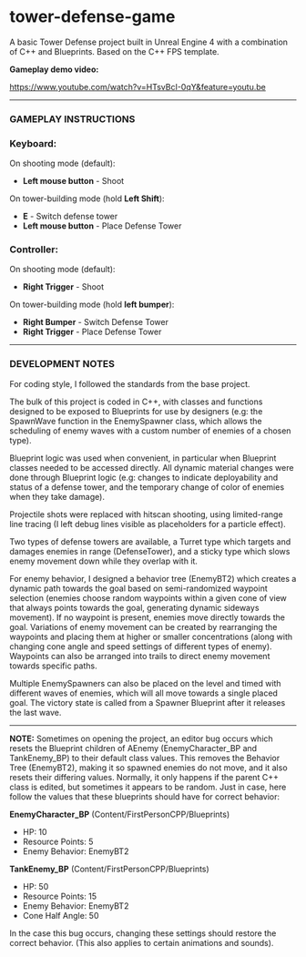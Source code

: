 # tower-defense-game
A basic Tower Defense project built in Unreal Engine 4 with a combination of C++ and Blueprints. 
Based on the C++ FPS template.

**Gameplay demo video:**

https://www.youtube.com/watch?v=HTsvBcI-0qY&feature=youtu.be

---------------------------------------------------------------------------------------------------------------------------
### GAMEPLAY INSTRUCTIONS 

### Keyboard:

On shooting mode (default): 
  - **Left mouse button** - Shoot
  
On tower-building mode (hold **Left Shift**):
  - **E** - Switch defense tower 
  - **Left mouse button** - Place Defense Tower
  


### Controller:

On shooting mode (default): 
  - **Right Trigger** - Shoot

On tower-building mode (hold **left bumper**):
  - **Right Bumper** - Switch Defense Tower
  - **Right Trigger** - Place Defense Tower
---------------------------------------------------------------------------------------------------------------------------
### DEVELOPMENT NOTES 

For coding style, I followed the standards from the base project.

The bulk of this project is coded in C++,  with  classes and functions designed to be exposed to Blueprints for use by designers (e.g: the SpawnWave function in the EnemySpawner class, which allows the scheduling of enemy waves with a custom number of enemies of a chosen type).

Blueprint logic was used when convenient, in particular when Blueprint classes needed to be accessed directly. All dynamic material changes were done through Blueprint logic (e.g: changes to indicate deployability and status of a defense tower, and the temporary change of color of enemies when they take damage). 

Projectile shots were replaced with hitscan shooting, using limited-range line tracing (I left debug lines visible as placeholders for a particle effect).

Two types of defense towers are available, a Turret type which targets and damages enemies in range (DefenseTower), and a sticky type which slows enemy movement down while they overlap with it.

For enemy behavior, I designed a behavior tree (EnemyBT2) which creates a dynamic path towards the goal based on semi-randomized waypoint selection (enemies choose random waypoints within a given cone of view that always points towards the goal, generating dynamic sideways movement). If no waypoint is present, enemies move directly towards the goal. Variations of enemy movement can be created by rearranging the waypoints and placing them at higher or smaller concentrations (along with changing cone angle and speed settings of different types of enemy). Waypoints can also be arranged into trails to direct enemy movement towards specific paths.

Multiple EnemySpawners can also be placed on the level and timed with different waves of enemies, which will all move towards a single placed goal. The victory state is called from a Spawner Blueprint after it releases the last wave.

-----------------------------------------------------------------------------------------------------------------------
**NOTE:** Sometimes on opening the project, an editor bug occurs which resets the Blueprint children of AEnemy (EnemyCharacter_BP and TankEnemy_BP) to their default class values. This removes the Behavior Tree (EnemyBT2), making it so spawned enemies do not move, and it also resets their differing values. Normally, it only happens if the parent C++ class is edited, but sometimes it appears to be random.
Just in case, here follow the values that these blueprints should have for correct behavior:

**EnemyCharacter_BP** (Content/FirstPersonCPP/Blueprints)
- HP: 10
- Resource Points: 5
- Enemy Behavior: EnemyBT2
    
**TankEnemy_BP** (Content/FirstPersonCPP/Blueprints)
- HP: 50
- Resource Points: 15
- Enemy Behavior: EnemyBT2
- Cone Half Angle: 50
    
In the case this bug occurs, changing these settings should restore the correct behavior.
(This also applies to certain animations and sounds).
